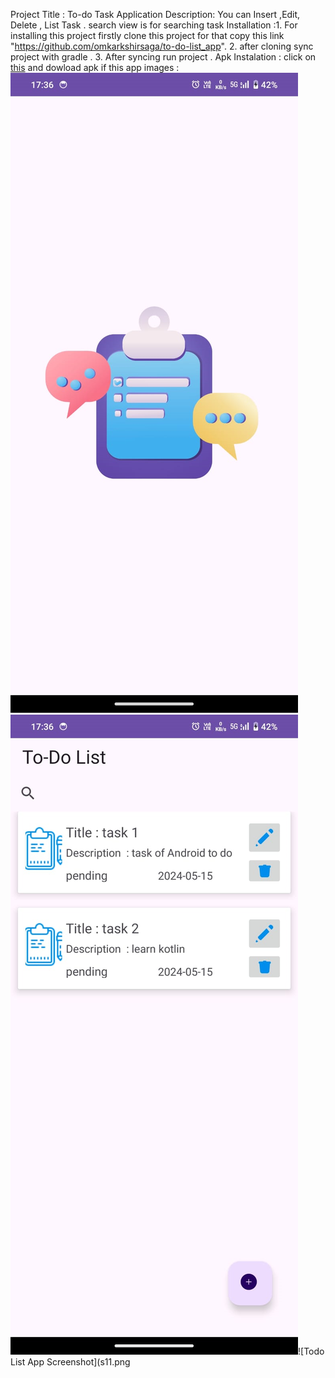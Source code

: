 Project Title : To-do Task Application
Description: You can Insert ,Edit, Delete , List Task . search view is for searching task 
Installation :1. For installing this project firstly clone this project for that copy this link "https://github.com/omkarkshirsaga/to-do-list_app".
              2. after cloning sync project with gradle .
              3. After syncing run project .
Apk Instalation : click on [this](to_apkks.apk) and dowload apk if this app
images :
![Todo List App Screenshot](sc3.png)![Todo List App Screenshot](sc4.png)![Todo List App Screenshot](s11.png

